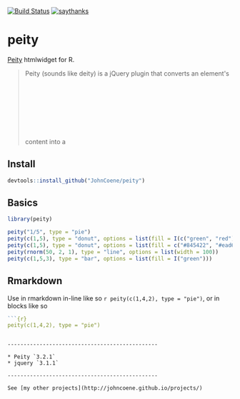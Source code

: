 [![Build Status](https://travis-ci.org/JohnCoene/peity.svg?branch=master)](https://travis-ci.org/JohnCoene/peity)
[![saythanks](https://img.shields.io/badge/say-thanks-ff69b4.svg)](https://saythanks.io/to/JohnCoene)

# peity

[Peity](http://benpickles.github.io/peity/) htmlwidget for R.

> Peity (sounds like deity) is a jQuery plugin that converts an element's content into a <svg> mini pie  donut  line or bar chart  and is compatible with any browser that supports <svg>: Chrome, Firefox, IE9+, Opera, Safari.

## Install

```R
devtools::install_github("JohnCoene/peity")
```

## Basics

```R
library(peity)

peity("1/5", type = "pie")
peity(c(1,5), type = "donut", options = list(fill = I(c("green", "red")), radius = 100))
peity(c(1,5), type = "donut", options = list(fill = c("#845422", "#ead61c"), radius = 50, innerRadius = 40))
peity(rnorm(50, 2, 1), type = "line", options = list(width = 100))
peity(c(1,5,3), type = "bar", options = list(fill = I("green")))
```

## Rmarkdown

Use in rmarkdown in-line like so ``r peity(c(1,4,2), type = "pie")``, or in blocks like so

```R
```{r}
peity(c(1,4,2), type = "pie")
```
```

-----------------------------------------------

* Peity `3.2.1`
* jquery `3.1.1`

-----------------------------------------------

See [my other projects](http://johncoene.github.io/projects/)
